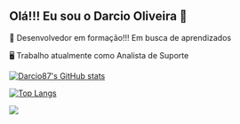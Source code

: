 ## Olá!!! Eu sou o Darcio Oliveira  👋
📘 Desenvolvedor em formação!!! Em busca de aprendizados

🖥 Trabalho atualmente como Analista de Suporte

[![Darcio87's GitHub stats](https://github-readme-stats.vercel.app/api?username=Darcio87&show_icons=true&theme=algolia&locale=pt-br&border_radius=25)](https://github.com/Darcio87/github-readme-stats)

[![Top Langs](https://github-readme-stats.vercel.app/api/top-langs/?username=Darcio87)](https://github.com/anuraghazra/github-readme-stats)



<div> 
  <a href="https://www.linkedin.com/in/darcio-oliveira-da-silva-0412aba6" target="_blank"><img src="https://img.shields.io/badge/-LinkedIn-%230077B5?style=for-the-badge&logo=linkedin&logoColor=white" target="_blank"></a> 
  
</div>
